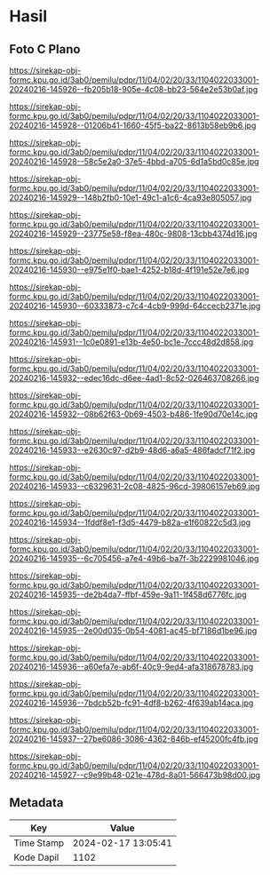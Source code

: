 # Hasil

## Foto C Plano

https://sirekap-obj-formc.kpu.go.id/3ab0/pemilu/pdpr/11/04/02/20/33/1104022033001-20240216-145926--fb205b18-905e-4c08-bb23-564e2e53b0af.jpg

https://sirekap-obj-formc.kpu.go.id/3ab0/pemilu/pdpr/11/04/02/20/33/1104022033001-20240216-145928--01206b41-1660-45f5-ba22-8613b58eb9b6.jpg

https://sirekap-obj-formc.kpu.go.id/3ab0/pemilu/pdpr/11/04/02/20/33/1104022033001-20240216-145928--58c5e2a0-37e5-4bbd-a705-6d1a5bd0c85e.jpg

https://sirekap-obj-formc.kpu.go.id/3ab0/pemilu/pdpr/11/04/02/20/33/1104022033001-20240216-145929--148b2fb0-10e1-49c1-a1c6-4ca93e805057.jpg

https://sirekap-obj-formc.kpu.go.id/3ab0/pemilu/pdpr/11/04/02/20/33/1104022033001-20240216-145929--23775e58-f8ea-480c-9808-13cbb4374d16.jpg

https://sirekap-obj-formc.kpu.go.id/3ab0/pemilu/pdpr/11/04/02/20/33/1104022033001-20240216-145930--e975e1f0-bae1-4252-b18d-4f191e52e7e6.jpg

https://sirekap-obj-formc.kpu.go.id/3ab0/pemilu/pdpr/11/04/02/20/33/1104022033001-20240216-145930--60333873-c7c4-4cb9-999d-64ccecb2371e.jpg

https://sirekap-obj-formc.kpu.go.id/3ab0/pemilu/pdpr/11/04/02/20/33/1104022033001-20240216-145931--1c0e0891-e13b-4e50-bc1e-7ccc48d2d858.jpg

https://sirekap-obj-formc.kpu.go.id/3ab0/pemilu/pdpr/11/04/02/20/33/1104022033001-20240216-145932--edec16dc-d6ee-4ad1-8c52-026463708266.jpg

https://sirekap-obj-formc.kpu.go.id/3ab0/pemilu/pdpr/11/04/02/20/33/1104022033001-20240216-145932--08b62f63-0b69-4503-b486-1fe90d70e14c.jpg

https://sirekap-obj-formc.kpu.go.id/3ab0/pemilu/pdpr/11/04/02/20/33/1104022033001-20240216-145933--e2630c97-d2b9-48d6-a6a5-486fadcf71f2.jpg

https://sirekap-obj-formc.kpu.go.id/3ab0/pemilu/pdpr/11/04/02/20/33/1104022033001-20240216-145933--c6329631-2c08-4825-96cd-39806157eb69.jpg

https://sirekap-obj-formc.kpu.go.id/3ab0/pemilu/pdpr/11/04/02/20/33/1104022033001-20240216-145934--1fddf8e1-f3d5-4479-b82a-e1f60822c5d3.jpg

https://sirekap-obj-formc.kpu.go.id/3ab0/pemilu/pdpr/11/04/02/20/33/1104022033001-20240216-145935--6c705456-a7e4-49b6-ba7f-3b2229981046.jpg

https://sirekap-obj-formc.kpu.go.id/3ab0/pemilu/pdpr/11/04/02/20/33/1104022033001-20240216-145935--de2b4da7-ffbf-459e-9a11-1f458d6776fc.jpg

https://sirekap-obj-formc.kpu.go.id/3ab0/pemilu/pdpr/11/04/02/20/33/1104022033001-20240216-145935--2e00d035-0b54-4081-ac45-bf7186d1be96.jpg

https://sirekap-obj-formc.kpu.go.id/3ab0/pemilu/pdpr/11/04/02/20/33/1104022033001-20240216-145936--a60efa7e-ab6f-40c9-9ed4-afa318678783.jpg

https://sirekap-obj-formc.kpu.go.id/3ab0/pemilu/pdpr/11/04/02/20/33/1104022033001-20240216-145936--7bdcb52b-fc91-4df8-b262-4f639ab14aca.jpg

https://sirekap-obj-formc.kpu.go.id/3ab0/pemilu/pdpr/11/04/02/20/33/1104022033001-20240216-145937--27be6086-3086-4362-846b-ef45200fc4fb.jpg

https://sirekap-obj-formc.kpu.go.id/3ab0/pemilu/pdpr/11/04/02/20/33/1104022033001-20240216-145927--c9e99b48-021e-478d-8a01-566473b98d00.jpg


## Metadata

| Key        | Value               |
| ---------- | ------------------- |
| Time Stamp | 2024-02-17 13:05:41 |
| Kode Dapil | 1102                |



